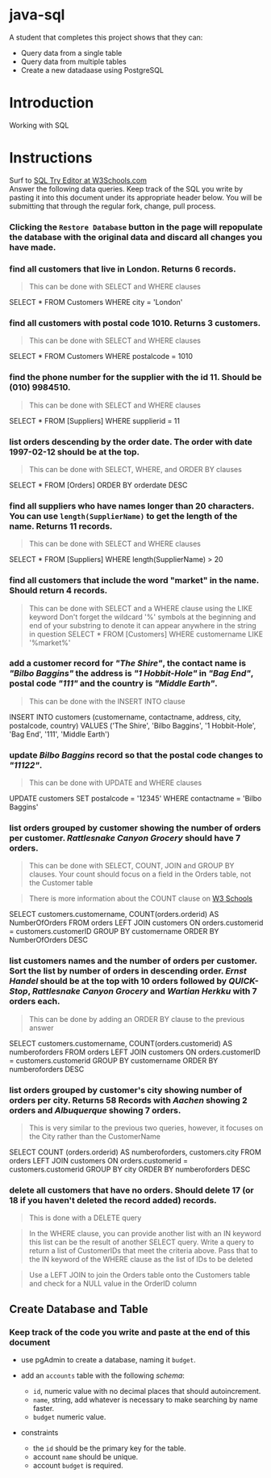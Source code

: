 # java-sql

A student that completes this project shows that they can:

- Query data from a single table
- Query data from multiple tables
- Create a new datadaase using PostgreSQL

# Introduction

Working with SQL

# Instructions

Surf to [SQL Try Editor at W3Schools.com](https://www.w3schools.com/Sql/tryit.asp?filename=trysql_select_top)  
Answer the following data queries. Keep track of the SQL you write by pasting it into this document under its appropriate header below. You will be submitting that through the regular fork, change, pull process.

### **Clicking the `Restore Database` button in the page will repopulate the database with the original data and discard all changes you have made**.

### find all customers that live in London. Returns 6 records.

> This can be done with SELECT and WHERE clauses

SELECT \*
FROM Customers
WHERE city = 'London'

### find all customers with postal code 1010. Returns 3 customers.

> This can be done with SELECT and WHERE clauses

SELECT \*
FROM Customers
WHERE postalcode = 1010

### find the phone number for the supplier with the id 11. Should be (010) 9984510.

> This can be done with SELECT and WHERE clauses

SELECT \* FROM [Suppliers]
WHERE supplierid = 11

### list orders descending by the order date. The order with date 1997-02-12 should be at the top.

> This can be done with SELECT, WHERE, and ORDER BY clauses

SELECT \*
FROM [Orders]
ORDER BY orderdate DESC

### find all suppliers who have names longer than 20 characters. You can use `length(SupplierName)` to get the length of the name. Returns 11 records.

> This can be done with SELECT and WHERE clauses

SELECT \*
FROM [Suppliers]
WHERE length(SupplierName) > 20

### find all customers that include the word "market" in the name. Should return 4 records.

> This can be done with SELECT and a WHERE clause using the LIKE keyword
> Don't forget the wildcard '%' symbols at the beginning and end of your substring to denote it can appear anywhere in the string in question
> SELECT \*
> FROM [Customers]
> WHERE customername LIKE '%market%'

### add a customer record for _"The Shire"_, the contact name is _"Bilbo Baggins"_ the address is _"1 Hobbit-Hole"_ in _"Bag End"_, postal code _"111"_ and the country is _"Middle Earth"_.

> This can be done with the INSERT INTO clause

INSERT INTO customers (customername, contactname, address, city, postalcode, country)
VALUES ('The Shire', 'Bilbo Baggins', '1 Hobbit-Hole', 'Bag End', '111', 'Middle Earth')

### update _Bilbo Baggins_ record so that the postal code changes to _"11122"_.

> This can be done with UPDATE and WHERE clauses

UPDATE customers
SET postalcode = '12345'
WHERE contactname = 'Bilbo Baggins'

### list orders grouped by customer showing the number of orders per customer. _Rattlesnake Canyon Grocery_ should have 7 orders.

> This can be done with SELECT, COUNT, JOIN and GROUP BY clauses. Your count should focus on a field in the Orders table, not the Customer table

> There is more information about the COUNT clause on [W3 Schools](https://www.w3schools.com/sql/sql_count_avg_sum.asp)

SELECT customers.customername, COUNT(orders.orderid) AS NumberOfOrders FROM orders
LEFT JOIN customers ON orders.customerid = customers.customerID
GROUP BY customername
ORDER BY NumberOfOrders DESC

### list customers names and the number of orders per customer. Sort the list by number of orders in descending order. _Ernst Handel_ should be at the top with 10 orders followed by _QUICK-Stop_, _Rattlesnake Canyon Grocery_ and _Wartian Herkku_ with 7 orders each.

> This can be done by adding an ORDER BY clause to the previous answer

SELECT customers.customername, COUNT(orders.customerid) AS numberoforders FROM orders
LEFT JOIN customers ON orders.customerID = customers.customerid
GROUP BY customername
ORDER BY numberoforders DESC

### list orders grouped by customer's city showing number of orders per city. Returns 58 Records with _Aachen_ showing 2 orders and _Albuquerque_ showing 7 orders.

> This is very similar to the previous two queries, however, it focuses on the City rather than the CustomerName

SELECT COUNT (orders.orderid) AS numberoforders, customers.city
FROM orders
LEFT JOIN customers ON orders.customerid = customers.customerid
GROUP BY city
ORDER BY numberoforders DESC

### delete all customers that have no orders. Should delete 17 (or 18 if you haven't deleted the record added) records.

> This is done with a DELETE query

> In the WHERE clause, you can provide another list with an IN keyword this list can be the result of another SELECT query. Write a query to return a list of CustomerIDs that meet the criteria above. Pass that to the IN keyword of the WHERE clause as the list of IDs to be deleted

> Use a LEFT JOIN to join the Orders table onto the Customers table and check for a NULL value in the OrderID column

## Create Database and Table

### Keep track of the code you write and paste at the end of this document

- use pgAdmin to create a database, naming it `budget`.
- add an `accounts` table with the following _schema_:

  - `id`, numeric value with no decimal places that should autoincrement.
  - `name`, string, add whatever is necessary to make searching by name faster.
  - `budget` numeric value.

- constraints
  - the `id` should be the primary key for the table.
  - account `name` should be unique.
  - account `budget` is required.
